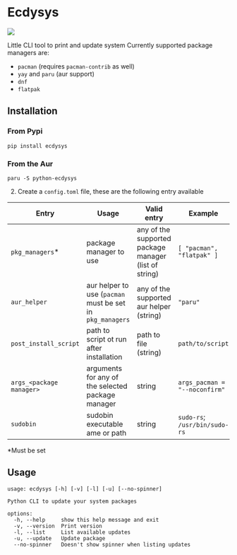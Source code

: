 # Ecdysys
[![](https://img.shields.io/github/v/release/claymorwan/ecdysys)](https://GitHub.com/claymorwan/ecdysys)

Little CLI tool to print and update system
Currently supported package managers are:
- `pacman` (requires `pacman-contrib` as well)
- `yay` and `paru` (aur support)
- `dnf`
- `flatpak`

## Installation
### From Pypi
```shell
pip install ecdysys
```
### From the Aur
```shell
paru -S python-ecdysys
```
2. Create a `config.toml` file, these are the following entry available

| Entry                    | Usage                                                     | Valid entry                                           | Example                       |
|--------------------------|-----------------------------------------------------------|-------------------------------------------------------|-------------------------------|
| `pkg_managers`*          | package manager to use                                    | any of the supported package manager (list of string) | `[ "pacman", "flatpak" ]`     |
| `aur_helper`             | aur helper to use (`pacman` must be set in `pkg_managers` | any of the supported aur helper (string)              | `"paru"`                      |
| `post_install_script`    | path to script ot run after installation                  | path to file (string)                                 | `path/to/script`              |
| `args_<package manager>` | arguments for any of the selected package manager         | string                                                | `args_pacman = "--noconfirm"` |
| `sudobin`                | sudobin executable ame or path                            | string                                                | `sudo-rs`; `/usr/bin/sudo-rs` |

*Must be set

## Usage
```
usage: ecdysys [-h] [-v] [-l] [-u] [--no-spinner]

Python CLI to update your system packages

options:
  -h, --help     show this help message and exit
  -v, --version  Print version
  -l, --list     List available updates
  -u, --update   Update package
  --no-spinner   Doesn't show spinner when listing updates
```

